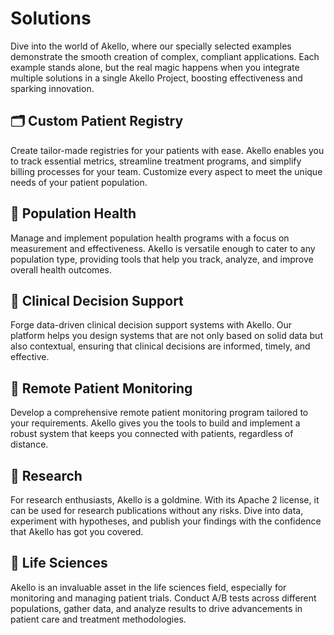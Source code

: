 # Solutions

Dive into the world of Akello, where our specially selected examples demonstrate the smooth creation of complex, compliant applications. Each example stands alone, but the real magic happens when you integrate multiple solutions in a single Akello Project, boosting effectiveness and sparking innovation.

## 🗂️ Custom Patient Registry

Create tailor-made registries for your patients with ease. Akello enables you to track essential metrics, streamline treatment programs, and simplify billing processes for your team. Customize every aspect to meet the unique needs of your patient population.

## 👯 Population Health

Manage and implement population health programs with a focus on measurement and effectiveness. Akello is versatile enough to cater to any population type, providing tools that help you track, analyze, and improve overall health outcomes.

## 🚄 Clinical Decision Support

Forge data-driven clinical decision support systems with Akello. Our platform helps you design systems that are not only based on solid data but also contextual, ensuring that clinical decisions are informed, timely, and effective.

## 📱 Remote Patient Monitoring

Develop a comprehensive remote patient monitoring program tailored to your requirements. Akello gives you the tools to build and implement a robust system that keeps you connected with patients, regardless of distance.

## 🥼 Research

For research enthusiasts, Akello is a goldmine. With its Apache 2 license, it can be used for research publications without any risks. Dive into data, experiment with hypotheses, and publish your findings with the confidence that Akello has got you covered.

## 🧪 Life Sciences

Akello is an invaluable asset in the life sciences field, especially for monitoring and managing patient trials. Conduct A/B tests across different populations, gather data, and analyze results to drive advancements in patient care and treatment methodologies.
